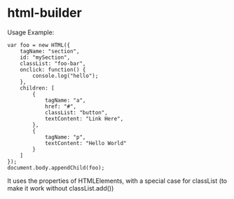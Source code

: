 html-builder
============

Usage Example:

	var foo = new HTML({
		tagName: "section",
		id: "mySection",
		classList: "foo-bar",
		onclick: function() {
			console.log("hello");
		},
		children: [
			{
				tagName: "a",
				href: "#",
				classList: "button",
				textContent: "Link Here",
			},
			{
				tagName: "p",
				textContent: "Hello World"
			}
		]
	});
	document.body.appendChild(foo);

It uses the properties of HTMLElements, with a special case for classList (to make it work without classList.add())
